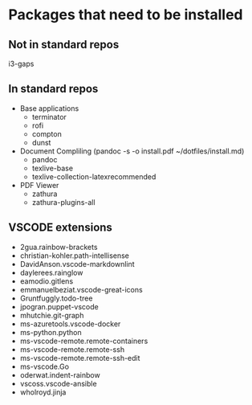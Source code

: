 # Packages that need to be installed

## Not in standard repos

i3-gaps

## In standard repos

* Base applications
  * terminator
  * rofi
  * compton
  * dunst
* Document Compliling (pandoc -s -o install.pdf ~/dotfiles/install.md)
  * pandoc
  * texlive-base
  * texlive-collection-latexrecommended
* PDF Viewer
  * zathura
  * zathura-plugins-all

## VSCODE extensions

* 2gua.rainbow-brackets
* christian-kohler.path-intellisense
* DavidAnson.vscode-markdownlint
* daylerees.rainglow
* eamodio.gitlens
* emmanuelbeziat.vscode-great-icons
* Gruntfuggly.todo-tree
* jpogran.puppet-vscode
* mhutchie.git-graph
* ms-azuretools.vscode-docker
* ms-python.python
* ms-vscode-remote.remote-containers
* ms-vscode-remote.remote-ssh
* ms-vscode-remote.remote-ssh-edit
* ms-vscode.Go
* oderwat.indent-rainbow
* vscoss.vscode-ansible
* wholroyd.jinja